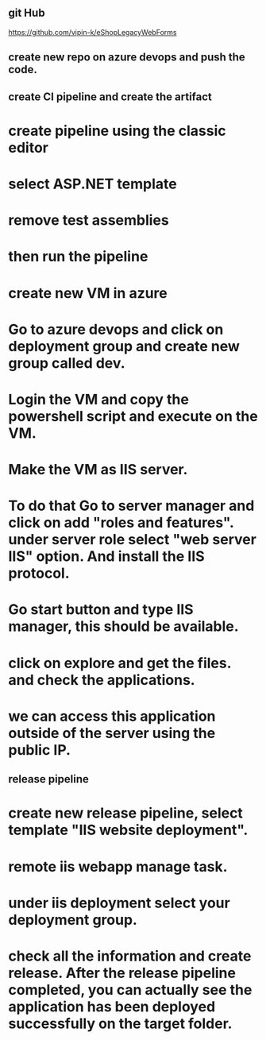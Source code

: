 ## git Hub ##
https://github.com/vipin-k/eShopLegacyWebForms

## create new repo on azure devops and push the code.

## create CI pipeline and create the artifact
# create pipeline using the classic editor
# select ASP.NET template
# remove test assemblies
# then run the pipeline

# create new VM in azure 
# Go to azure devops and click on deployment group and create new group called dev.
# Login the VM and copy the powershell script and execute on the VM.
# Make the VM as IIS server. 
# To do that Go to server manager and click on add "roles and features". under server role select "web server IIS" option. And install the IIS protocol.
# Go start button and type IIS manager, this should be available. 
# click on explore and get the files. and check the applications.
# we can access this application outside of the server using the public IP.

## release pipeline ##
# create new release pipeline, select template "IIS website deployment". 
# remote iis webapp manage task.
# under iis deployment select your deployment group.
# check all the information and create release. After the release pipeline completed, you can actually see the application has been deployed successfully on the target folder.